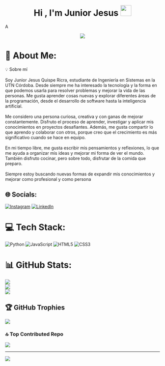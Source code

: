 <h1 align="center"><b>Hi , I'm Junior Jesus </b><img src="https://media.giphy.com/media/hvRJCLFzcasrR4ia7z/giphy.gif" width="35"></h1>
<!--  -->A
<p align="center">
  <a href="https://github.com/DenverCoder1/readme-typing-svg"><img src="https://readme-typing-svg.herokuapp.com?font=Time+New+Roman&color=cyan&size=25&center=true&vCenter=true&width=600&height=100&lines=Assalamu+O+Alaikum+Warahmatullah..&hearts;++;Self-taught+Front-End+Developer,;Computer+Science+Student,;CTF+Newbie,;Active+Learner/Researcher,;Love+to+learn+new+stuffs..<3"></a>
</p>

# 💫 About Me:
💡 Sobre mí<br><br>Soy Junior Jesus Quispe Ricra, estudiante de Ingeniería en Sistemas en la UTN Córdoba. Desde siempre me ha interesado la tecnología y la forma en que podemos usarla para resolver problemas y mejorar la vida de las personas. Me gusta aprender cosas nuevas y explorar diferentes áreas de la programación, desde el desarrollo de software hasta la inteligencia artificial.<br><br>Me considero una persona curiosa, creativa y con ganas de mejorar constantemente. Disfruto el proceso de aprender, investigar y aplicar mis conocimientos en proyectos desafiantes. Además, me gusta compartir lo que aprendo y colaborar con otros, porque creo que el crecimiento es más significativo cuando se hace en equipo.<br><br>En mi tiempo libre, me gusta escribir mis pensamientos y reflexiones, lo que me ayuda a organizar mis ideas y mejorar mi forma de ver el mundo. También disfruto cocinar, pero sobre todo, disfrutar de la comida que preparo.<br><br>Siempre estoy buscando nuevas formas de expandir mis conocimientos y mejorar como profesional y como persona<br>


## 🌐 Socials:
[![Instagram](https://img.shields.io/badge/Instagram-%23E4405F.svg?logo=Instagram&logoColor=white)](https://instagram.com/jr_jesusqr) [![LinkedIn](https://img.shields.io/badge/LinkedIn-%230077B5.svg?logo=linkedin&logoColor=white)](https://www.linkedin.com/in/junior-jes%C3%BAs-quispe-ricra-9915b6219/) 

# 💻 Tech Stack:
![Python](https://img.shields.io/badge/python-3670A0?style=for-the-badge&logo=python&logoColor=ffdd54) ![JavaScript](https://img.shields.io/badge/javascript-%23323330.svg?style=for-the-badge&logo=javascript&logoColor=%23F7DF1E) ![HTML5](https://img.shields.io/badge/html5-%23E34F26.svg?style=for-the-badge&logo=html5&logoColor=white) ![CSS3](https://img.shields.io/badge/css3-%231572B6.svg?style=for-the-badge&logo=css3&logoColor=white)
# 📊 GitHub Stats:
![](https://github-readme-stats.vercel.app/api?username=Junior-Fley&theme=tokyonight&hide_border=false&include_all_commits=false&count_private=false)<br/>
![](https://github-readme-streak-stats.herokuapp.com/?user=Junior-Fley&theme=tokyonight&hide_border=false)<br/>
![](https://github-readme-stats.vercel.app/api/top-langs/?username=Junior-Fley&theme=tokyonight&hide_border=false&include_all_commits=false&count_private=false&layout=compact)

## 🏆 GitHub Trophies
![](https://github-profile-trophy.vercel.app/?username=Junior-Fley&theme=tokyonight&no-frame=false&no-bg=true&margin-w=4)

### 🔝 Top Contributed Repo
![](https://github-contributor-stats.vercel.app/api?username=Junior-Fley&limit=5&theme=tokyonight&combine_all_yearly_contributions=true)

---
[![](https://visitcount.itsvg.in/api?id=Junior-Fley&icon=0&color=0)](https://visitcount.itsvg.in)

<!-- Proudly created with GPRM ( https://gprm.itsvg.in ) -->
